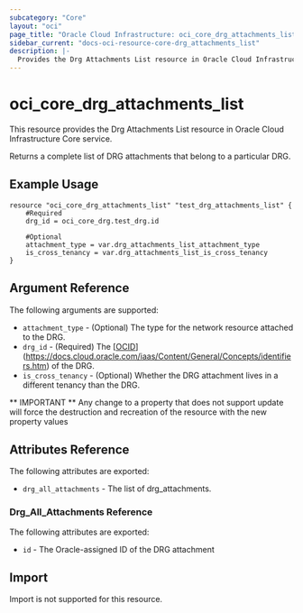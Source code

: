 ```yaml
---
subcategory: "Core"
layout: "oci"
page_title: "Oracle Cloud Infrastructure: oci_core_drg_attachments_list"
sidebar_current: "docs-oci-resource-core-drg_attachments_list"
description: |-
  Provides the Drg Attachments List resource in Oracle Cloud Infrastructure Core service
---
```


# oci_core_drg_attachments_list
This resource provides the Drg Attachments List resource in Oracle Cloud Infrastructure Core service.

Returns a complete list of DRG attachments that belong to a particular DRG.


## Example Usage

```hcl
resource "oci_core_drg_attachments_list" "test_drg_attachments_list" {
	#Required
	drg_id = oci_core_drg.test_drg.id

	#Optional
	attachment_type = var.drg_attachments_list_attachment_type
	is_cross_tenancy = var.drg_attachments_list_is_cross_tenancy
}
```

## Argument Reference

The following arguments are supported:

* `attachment_type` - (Optional) The type for the network resource attached to the DRG.
* `drg_id` - (Required) The [[OCID](https://docs.cloud.oracle.com/iaas/Content/General/Concepts/identifiers.htm)](https://docs.cloud.oracle.com/iaas/Content/General/Concepts/identifiers.htm) of the DRG.
* `is_cross_tenancy` - (Optional) Whether the DRG attachment lives in a different tenancy than the DRG.


** IMPORTANT **
Any change to a property that does not support update will force the destruction and recreation of the resource with the new property values

## Attributes Reference

The following attributes are exported:

* `drg_all_attachments` - The list of drg_attachments.

### Drg_All_Attachments Reference

The following attributes are exported:

* `id` - The Oracle-assigned ID of the DRG attachment 

## Import

Import is not supported for this resource.

